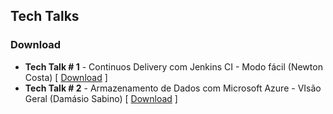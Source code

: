 ## Tech Talks

### Download
* **Tech Talk # 1** - Continuos Delivery com Jenkins CI - Modo fácil (Newton Costa)      [ [Download](https://xxx.com) ]
* **Tech Talk # 2** - Armazenamento de Dados com Microsoft Azure - VIsão Geral (Damásio Sabino)      [ [Download](https://xxx.com) ]
